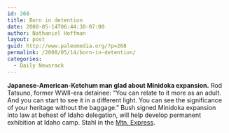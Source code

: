 ```yaml
---
id: 268
title: Born in detention
date: 2008-05-14T06:44:30-07:00
author: Nathaniel Hoffman
layout: post
guid: http://www.paleomedia.org/?p=268
permalink: /2008/05/14/born-in-detention/
categories:
  - Daily Newsrack
---
```

**Japanese-American-Ketchum man glad about Minidoka expansion.** Rod Tatsuno, former WWII-era detainee: &#8220;You can relate to it more as an adult. And you can start to see it in a different light. You can see the significance of your heritage without the baggage.&#8221; Bush signed Minidoka expansion into law at behest of Idaho delegation, will help develop permanent exhibition at Idaho camp. Stahl in the [Mtn. Express](http://www.mtexpress.com/index2.php?ID=2005120668).